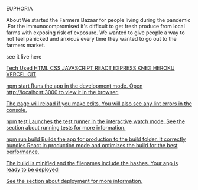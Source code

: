EUPHORIA

About
We started the Farmers Bazaar for people living during the pandemic .For the immunocompromised it's difficult to get fresh produce from local farms with exposing risk of exposure. We wanted to give people a way to not feel panicked and anxious every time they wanted to go out to the farmers market.

see it live here<a href="">

Tech Used
HTML
CSS
JAVASCRIPT
REACT
EXPRESS
KNEX
HEROKU
VERCEL
GIT


npm start
Runs the app in the development mode.
Open http://localhost:3000 to view it in the browser.

The page will reload if you make edits.
You will also see any lint errors in the console.

npm test
Launches the test runner in the interactive watch mode.
See the section about running tests for more information.

npm run build
Builds the app for production to the build folder.
It correctly bundles React in production mode and optimizes the build for the best performance.

The build is minified and the filenames include the hashes.
Your app is ready to be deployed!

See the section about deployment for more information.